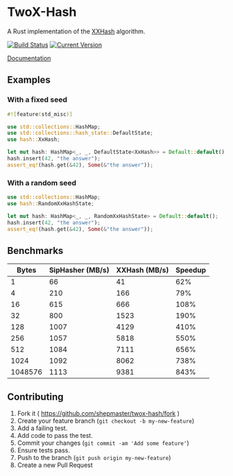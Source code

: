 # TwoX-Hash

A Rust implementation of the [XXHash] algorithm.

[![Build Status](https://travis-ci.org/shepmaster/twox-hash.svg)](https://travis-ci.org/shepmaster/twox-hash) [![Current Version](http://meritbadge.herokuapp.com/twox-hash)](https://crates.io/crates/twox-hash)

[Documentation](https://shepmaster.github.io/twox-hash/)

[XXHash]: https://github.com/Cyan4973/xxHash

## Examples

### With a fixed seed

```rust
#![feature(std_misc)]

use std::collections::HashMap;
use std::collections::hash_state::DefaultState;
use hash::XxHash;

let mut hash: HashMap<_, _, DefaultState<XxHash>> = Default::default();
hash.insert(42, "the answer");
assert_eq!(hash.get(&42), Some(&"the answer"));
```

### With a random seed

```rust
use std::collections::HashMap;
use hash::RandomXxHashState;

let mut hash: HashMap<_, _, RandomXxHashState> = Default::default();
hash.insert(42, "the answer");
assert_eq!(hash.get(&42), Some(&"the answer"));
```

## Benchmarks

|   Bytes | SipHasher (MB/s) | XXHash (MB/s) | Speedup |
|---------|------------------|---------------|---------|
|       1 |               66 |            41 |     62% |
|       4 |              210 |           166 |     79% |
|      16 |              615 |           666 |    108% |
|      32 |              800 |          1523 |    190% |
|     128 |             1007 |          4129 |    410% |
|     256 |             1057 |          5818 |    550% |
|     512 |             1084 |          7111 |    656% |
|    1024 |             1092 |          8062 |    738% |
| 1048576 |             1113 |          9381 |    843% |

## Contributing

1. Fork it ( https://github.com/shepmaster/twox-hash/fork )
2. Create your feature branch (`git checkout -b my-new-feature`)
3. Add a failing test.
4. Add code to pass the test.
5. Commit your changes (`git commit -am 'Add some feature'`)
6. Ensure tests pass.
7. Push to the branch (`git push origin my-new-feature`)
8. Create a new Pull Request
